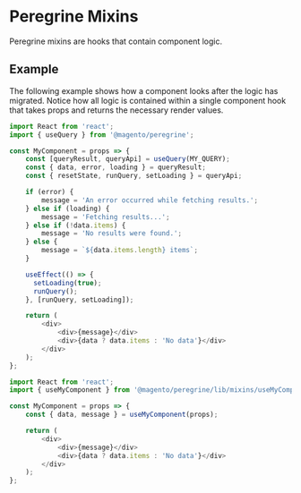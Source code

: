 # Peregrine Mixins

Peregrine mixins are hooks that contain component logic.

## Example

The following example shows how a component looks after the logic has migrated. Notice how all logic is contained within a single component hook that takes props and returns the necessary render values.

```js
import React from 'react';
import { useQuery } from '@magento/peregrine';

const MyComponent = props => {
    const [queryResult, queryApi] = useQuery(MY_QUERY);
    const { data, error, loading } = queryResult;
    const { resetState, runQuery, setLoading } = queryApi;

    if (error) {
        message = 'An error occurred while fetching results.';
    } else if (loading) {
        message = 'Fetching results...';
    } else if (!data.items) {
        message = 'No results were found.';
    } else {
        message = `${data.items.length} items`;
    }

    useEffect(() => {
      setLoading(true);
      runQuery();
    }, [runQuery, setLoading]);

    return (
        <div>
            <div>{message}</div>
            <div>{data ? data.items : 'No data'}</div>
        </div>
    );
};
```

```js
import React from 'react';
import { useMyComponent } from '@magento/peregrine/lib/mixins/useMyComponent';

const MyComponent = props => {
    const { data, message } = useMyComponent(props);

    return (
        <div>
            <div>{message}</div>
            <div>{data ? data.items : 'No data'}</div>
        </div>
    );
};
```
